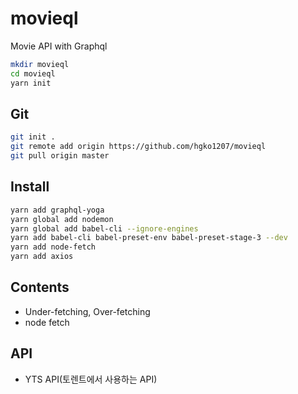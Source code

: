 # movieql

Movie API with Graphql

```bash
mkdir movieql
cd movieql
yarn init
```

## Git

```bash
git init .
git remote add origin https://github.com/hgko1207/movieql
git pull origin master
```

## Install

```bash
yarn add graphql-yoga
yarn global add nodemon
yarn global add babel-cli --ignore-engines
yarn add babel-cli babel-preset-env babel-preset-stage-3 --dev
yarn add node-fetch
yarn add axios
```

## Contents

- Under-fetching, Over-fetching
- node fetch

## API

- YTS API(토렌트에서 사용하는 API)
